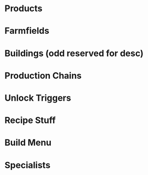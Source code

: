 # Products
<!-- Cherries   1404420030 -->
<!-- Apples     1404420032 -->
# Farmfields
<!-- Citrus Field 1404420000 -->
<!-- Coconut Field 1404420001 -->
<!-- Cinnamon Field 1404420002 -->
<!-- Camphor Field 1404420003 -->
<!-- Cherry Field 1404420004 -->
<!-- Apple Field 1404420005 -->
<!-- Pine Field 1404420006 -->
<!-- Cherry Wood Field 1404420006 -->
# Buildings (odd reserved for desc)
<!-- 
133496	EN	Orchard: Cherries
133004	EN	Orchard: Coconut Oil
133030	EN	Orchard: Cinnamon
133031	EN	Orchard: Citrus
134614	EN	Orchard: Camphor Wax
135088	EN	Orchard: Cherry Wood
135085	EN	Orchard: Resin -->
<!-- Jam Manufactory 1404420042 -->
<!-- Apple Orchard 1404420046 -->
# Production Chains
<!-- Jam Production Chain 1404420044-->
# Unlock Triggers
<!-- Mod Reset Trigger (1404429997, downwards) -->
<!-- Mod Unlock Trigger (1404430000) -->
<!-- Mod Unlock Trigger (1404430001) -->
<!-- Mod Unlock Trigger (1404419003) (Recipe Stuff)-->
# Recipe Stuff
<!-- Apple Pie Recipe 1404419000-->
<!-- Cafe Apple Pie   1404419005-->
<!-- Buff Apple Pie   1404419006-->
<!-- Buff Apple Pie Weak   1404419007-->

# Build Menu
<!-- Menu Orchards N 1404419500 (01 name, 02 desc) -->
<!-- Menu Orchards S 1404419504 (05 name, 06 desc)-->

# Specialists
  <!-- John the Treehugger 1404420050-->
<!-- Clara the Cherry Picker 1404420054-->
  <!-- Marlene Mother of Marmelade 1404420052 -->
